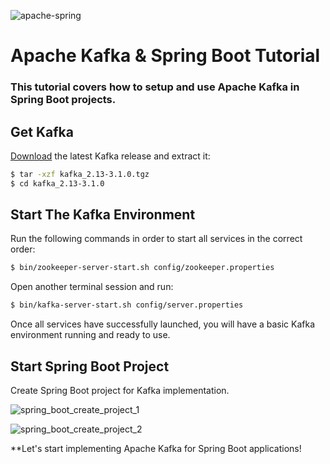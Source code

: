![apache-spring](https://user-images.githubusercontent.com/42736940/153388532-c7a1eebf-baf9-4052-a13b-01017c73e8c0.png)

# Apache Kafka & Spring Boot Tutorial
### This tutorial covers how to setup and use Apache Kafka in Spring Boot projects.

## Get Kafka
[Download](https://www.apache.org/dyn/closer.cgi?path=/kafka/3.1.0/kafka_2.13-3.1.0.tgz) the latest Kafka release and extract it:
```sh
$ tar -xzf kafka_2.13-3.1.0.tgz
$ cd kafka_2.13-3.1.0
```
## Start The Kafka Environment
Run the following commands in order to start all services in the correct order:

```sh
$ bin/zookeeper-server-start.sh config/zookeeper.properties
```
Open another terminal session and run:
```sh
$ bin/kafka-server-start.sh config/server.properties
```
Once all services have successfully launched, you will have a basic Kafka environment running and ready to use.

## Start Spring Boot Project
 
Create Spring Boot project for Kafka implementation.

![spring_boot_create_project_1](https://user-images.githubusercontent.com/42736940/153388928-aa00b74a-ffc5-4560-88fe-6c2ba938adf5.png)


![spring_boot_create_project_2](https://user-images.githubusercontent.com/42736940/153388993-3d8f5a9e-de6c-4541-8fbf-844be6ac455d.png)

**Let's start implementing Apache Kafka for Spring Boot applications!

